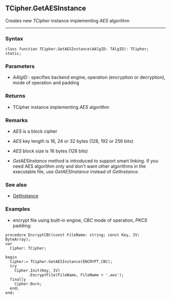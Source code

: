 ## TCipher.GetAESInstance

Creates new *TCipher* instance implementing *AES* algorithm

---

### Syntax

```delphi
class function TCipher.GetAESInstance(AAlgID: TAlgID): TCipher; static;
```

### Parameters

*   *AAlgID* : specifies backend engine, operation (encryption or decryption), mode of operation and padding

### Returns

*   TCipher instance implementing *AES* algorithm

### Remarks

*   *AES* is a block cipher
*   *AES* key length is 16, 24 or 32 bytes (128, 192 or 256 bits)
*   *AES* block size is 16 bytes (128 bits)

*   _GetAESInstance_ method is introduced to support smart linking. If you need AES algorithm only and don't want other algorithms in the executable file, use _GetAESInstance_ instead of _GetInstance_.

### See also

*   [GetInstance](getinstance.md)

### Examples

*   encrypt file using built-in engine, *CBC* mode of operation, *PKCS* padding:

```delphi
procedure EncryptCBC(const FileName: string; const Key, IV: ByteArray);
var
  Cipher: TCipher;

begin
  Cipher:= TCipher.GetAESInstance(ENCRYPT_CBC);
  try
    Cipher.Init(Key, IV)
          .EncryptFile(FileName, FileName + '.aes');
  finally
    Cipher.Burn;
  end;
end;
```

